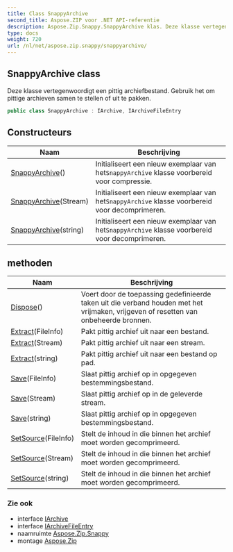 ```yaml
---
title: Class SnappyArchive
second_title: Aspose.ZIP voor .NET API-referentie
description: Aspose.Zip.Snappy.SnappyArchive klas. Deze klasse vertegenwoordigt een pittig archiefbestand. Gebruik het om pittige archieven samen te stellen of uit te pakken.
type: docs
weight: 720
url: /nl/net/aspose.zip.snappy/snappyarchive/
---
```

## SnappyArchive class

Deze klasse vertegenwoordigt een pittig archiefbestand. Gebruik het om pittige archieven samen te stellen of uit te pakken.

```csharp
public class SnappyArchive : IArchive, IArchiveFileEntry
```

## Constructeurs

| Naam | Beschrijving |
| --- | --- |
| [SnappyArchive](snappyarchive/#constructor)() | Initialiseert een nieuw exemplaar van het`SnappyArchive` klasse voorbereid voor compressie. |
| [SnappyArchive](snappyarchive/#constructor_1)(Stream) | Initialiseert een nieuw exemplaar van het`SnappyArchive` klasse voorbereid voor decomprimeren. |
| [SnappyArchive](snappyarchive/#constructor_2)(string) | Initialiseert een nieuw exemplaar van het`SnappyArchive` klasse voorbereid voor decomprimeren. |

## methoden

| Naam | Beschrijving |
| --- | --- |
| [Dispose](../../aspose.zip.snappy/snappyarchive/dispose/)() | Voert door de toepassing gedefinieerde taken uit die verband houden met het vrijmaken, vrijgeven of resetten van onbeheerde bronnen. |
| [Extract](../../aspose.zip.snappy/snappyarchive/extract/#extract_1)(FileInfo) | Pakt pittig archief uit naar een bestand. |
| [Extract](../../aspose.zip.snappy/snappyarchive/extract/#extract_2)(Stream) | Pakt pittig archief uit naar een stream. |
| [Extract](../../aspose.zip.snappy/snappyarchive/extract/#extract)(string) | Pakt pittig archief uit naar een bestand op pad. |
| [Save](../../aspose.zip.snappy/snappyarchive/save/#save)(FileInfo) | Slaat pittig archief op in opgegeven bestemmingsbestand. |
| [Save](../../aspose.zip.snappy/snappyarchive/save/#save_1)(Stream) | Slaat pittig archief op in de geleverde stream. |
| [Save](../../aspose.zip.snappy/snappyarchive/save/#save_2)(string) | Slaat pittig archief op in opgegeven bestemmingsbestand. |
| [SetSource](../../aspose.zip.snappy/snappyarchive/setsource/#setsource)(FileInfo) | Stelt de inhoud in die binnen het archief moet worden gecomprimeerd. |
| [SetSource](../../aspose.zip.snappy/snappyarchive/setsource/#setsource_1)(Stream) | Stelt de inhoud in die binnen het archief moet worden gecomprimeerd. |
| [SetSource](../../aspose.zip.snappy/snappyarchive/setsource/#setsource_2)(string) | Stelt de inhoud in die binnen het archief moet worden gecomprimeerd. |

### Zie ook

* interface [IArchive](../../aspose.zip/iarchive/)
* interface [IArchiveFileEntry](../../aspose.zip/iarchivefileentry/)
* naamruimte [Aspose.Zip.Snappy](../../aspose.zip.snappy/)
* montage [Aspose.Zip](../../)


